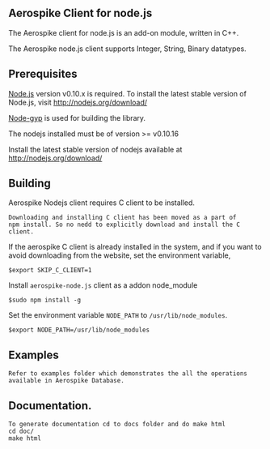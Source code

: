 ## Aerospike Client for node.js

The Aerospike client for node.js is an add-on module, written in C++.
 
The Aerospike node.js client supports Integer, String, Binary datatypes. 

## Prerequisites

[Node.js](http://nodejs.org) version v0.10.x is required. 
To install the latest stable version of  Node.js, visit http://nodejs.org/download/

[Node-gyp](https://github.com/TooTallNate/node-gyp) is used for building the 
library. 

The nodejs installed must be of version >= v0.10.16


Install the latest stable version of nodejs available at http://nodejs.org/download/

## Building

Aerospike Nodejs client requires C client to be installed.

	Downloading and installing C client has been moved as a part of 
	npm install. So no nedd to explicitly download and install the C client.

If the aerospike C client is already installed in the system, and if you want to 
avoid downloading from the website, set the environment variable,

	$export SKIP_C_CLIENT=1


Install `aerospike-node.js` client as a addon node_module
    
	$sudo npm install -g 

Set the environment variable `NODE_PATH` to `/usr/lib/node_modules`.
    
	$export NODE_PATH=/usr/lib/node_modules

## Examples

	Refer to examples folder which demonstrates the all the operations available in Aerospike Database.

## Documentation.

	To generate documentation cd to docs folder and do make html
	cd doc/
	make html


